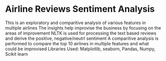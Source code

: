 # Airline Reviews Sentiment Analysis 

This is an exploratory and comparitive analysis of various features in multiple airlines
The insights help improvise the business by focusing on the areas of improvement 
NLTK is used for processing the text based reviews and derive the positive, negative/neutrl sentiment
A comparitive analysis is performed to compare the top 10 airlines in multiple features and what could be improvised 
Libraries Used: Matplotlib, seaborn, Pandas, Numpy, Scikit learn
